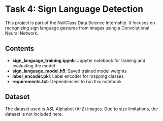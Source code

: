 # Task 4: Sign Language Detection  

This project is part of the NullClass Data Science Internship. It focuses on recognizing sign language gestures from images using a Convolutional Neural Network.  

## Contents

- **sign_language_training.ipynb**: Jupyter notebook for training and evaluating the model  
- **sign_language_model.h5**: Saved trained model weights  
- **label_encoder.pkl**: Label encoder for mapping classes  
- **requirements.txt**: Dependencies to run this notebook  

## Dataset

The dataset used is ASL Alphabet (A–Z) images. Due to size limitations, the dataset is not included here.  
